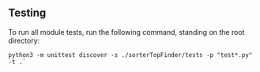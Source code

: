 ## Testing
To run all module tests, run the following command, standing on the root directory:
```
python3 -m unittest discover -s ./sorterTopFinder/tests -p "test*.py" -t .`
```
